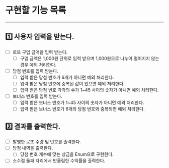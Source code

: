 # 구현할 기능 목록
<hr>

## 1️⃣ 사용자 입력을 받는다.
- [ ] 로또 구입 금액을 입력 받는다.
  - [ ] 구입 금액은 1,000원 단위로 입력 받으며 1,000원으로 나누어 떨어지지 않는 경우 예외 처리한다.
- [ ] 당첨 번호를 입력 받는다.
  - [ ] 입력 받은 당첨 번호가 6개가 아니면 예외 처리한다.
  - [ ] 입력 받은 당첨 번호에 중복된 값이 있으면 예외 처리한다.
  - [ ] 입력 받은 당첨 번호 각각의 수가 1~45 사이의 숫자가 아니면 예외 처리한다.
- [ ] 보너스 번호를 입력 받는다.
  - [ ] 입력 받은 보너스 번호가 1~45 사이의 숫자가 아니면 예외 처리한다.
  - [ ] 입력 받은 보너스 번호가 6개의 당첨 번호와 중복되면 예외 처리한다.

## 2️⃣ 결과를 출력한다.
- [ ] 발행한 로또 수량 및 번호를 출력한다.
- [ ] 당첨 내역을 출력한다.
  - [ ] 당첨 번호 개수에 맞는 상금을 Enum으로 구현한다.
- [ ] 소수점 둘째 자리에서 반올림한 수익률을 출력한다.